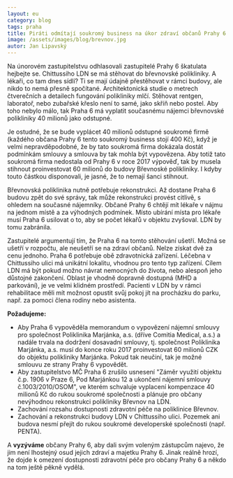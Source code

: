 ```yaml
---
layout: eu
category: blog
tags: praha
title: Piráti odmítají soukromý business na úkor zdraví občanů Prahy 6
image: /assets/images/blog/brevnov.jpg
autor: Jan Lipavský
---
```

 
Na únorovém zastupitelstvu odhlasovali zastupitelé Prahy 6 škatulata hejbejte se. Chittussiho LDN se má stěhovat do břevnovské polikliniky. A lékaři, co tam dnes sídlí? Ti se mají údajně přestěhovat v rámci budovy, ale nikdo to nemá přesně spočítané. Architektonická studie o metrech čtverečních a detailech fungování polikliniky mlčí. Stěhovat rentgen, laboratoř, nebo zubařské křeslo není to samé, jako skříň nebo postel. Aby toho nebylo málo, tak Praha 6 má vyplatit současnému nájemci břevnovské polikliniky 40 milionů jako odstupné.
 
Je ostudné, že se bude vyplácet 40 milionů odstupné soukromé firmě (každého občana Prahy 6 tento soukromý business stojí 400 Kč), když je velmi nepravděpodobné, že by tato soukromá firma dokázala dostát podmínkám smlouvy a smlouva by tak mohla být vypovězena. Aby totiž tato soukromá firma nedostala od Prahy 6 v roce 2017 výpověď, tak by musela stihnout proinvestovat 60 milionů do budovy Břevnoské polikliniky. I kdyby touto částkou disponovali, je jasné, že to nemají šanci stihnout.
 
Břevnovská poliklinika nutně potřebuje rekonstrukci. Až dostane Praha 6 budovu zpět do své správy, tak může rekonstrukci provést citlivě, s ohledem na současné nájemníky. Občané Prahy 6 chtějí mít lékaře v nájmu na jednom místě a za výhodných podmínek. Místo ubírání místa pro lékaře musí Praha 6 usilovat o to, aby se počet lékařů v objektu zvyšoval. LDN by tomu zabránila.
 
Zastupitelé argumentují tím, že Praha 6 na tomto stěhování ušetří. Možná se ušetří v rozpočtu, ale neušetří se na zdraví občanů. Nelze získat dvě za cenu jednoho. Praha 6 potřebuje obě zdravotnická zařízení. Léčebna v Chittussiho ulici má unikátní lokalitu, vhodnou pro tento typ zařízení. Cílem LDN má být pokud možno návrat nemocných do života, nebo alespoň jeho důstojné zakončení. Oblast je vhodně dopravně dostupná (MHD a parkování), je ve velmi klidném prostředí. Pacienti v LDN by v rámci rehabilitace měli mít možnost opustit svůj pokoj jít na procházku do parku, např. za pomoci člena rodiny nebo asistenta.
 
**Požadujeme:**

* Aby Praha 6 vypověděla memorandum o vypovězení nájemní smlouvy pro společnost Poliklinika Marjánka, a.s. (dříve Comitia Medical, a.s.) a nadále trvala na dodržení dosavadní smlouvy, tj. společnost  Poliklinika Marjánka, a.s. musí do konce roku 2017 proinvestovat 60 milionů CZK do objektu polikliniky Marjánka. Pokud tak neučiní, tak je možné smlouvu ze strany Prahy 6 vypovědět.
* Aby zastupitelstvo MČ Praha 6 zrušilo usnesení "Záměr využití objektu č.p. 1906 v Praze 6, Pod Marjánkou 12 a ukončení nájemní smlouvy č.1003/2010/OSOM", ve kterém schvaluje vyplacení kompenzace 40 milionů Kč do rukou soukromé společnosti a plánuje pro občany nevýhodnou rekonstrukci polikliniky Břevnov na LDN.
* Zachování rozsahu dostupnosti zdravotní péče na poliklinice Břevnov. 
* Zachování a rekonstrukci budovy LDN v Chittussiho ulici. Pozemek ani budova nesmí přejít do rukou soukromé developerské společnosti (např. PENTA).
 
A **vyzýváme** občany Prahy 6, aby dali svým voleným zástupcům najevo, že jim není lhostejný osud jejich zdraví a majetku Prahy 6. Jinak reálně hrozí, že dojde k omezení dostupnosti zdravotní péče pro občany Prahy 6 a někdo na tom ještě pěkně vydělá.
